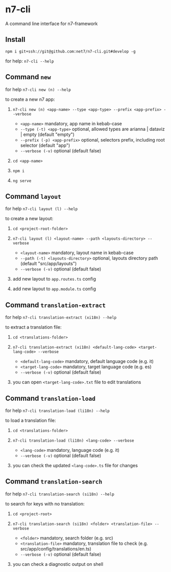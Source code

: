 # n7-cli
A command line interface for n7-framework

## Install

`npm i git+ssh://git@github.com:net7/n7-cli.git#develop -g`

for help: `n7-cli --help`


## Command `new`

for help `n7-cli new (n) --help`

to create a new n7 app:  

1) `n7-cli new (n) <app-name> --type <app-type> --prefix <app-prefix> --verbose`

    - `<app-name>` mandatory, app name in kebab-case
    - `--type (-t) <app-type>` optional, allowed types are arianna | dataviz | empty (default "empty")
    - `--prefix (-p) <app-prefix>` optional, selectors prefix, including root selector (default "app")
    - `--verbose (-v)` optional (default false)

2) `cd <app-name>`

3) `npm i`

4) `ng serve`


## Command `layout`

for help `n7-cli layout (l) --help`

to create a new layout:

1) `cd <project-root-folder>`

2) `n7-cli layout (l) <layout-name> --path <layouts-directory> --verbose`

    - `<layout-name>` mandatory, layout name in kebab-case
    - `--path (-t) <layouts-directory>` optional, layouts directory path (default "src/app/layouts")
    - `--verbose (-v)` optional (default false)

3) add new layout to `app.routes.ts` config

4) add new layout to `app.module.ts` config


## Command `translation-extract`

for help `n7-cli translation-extract (xi18n) --help`

to extract a translation file:

1) `cd <translations-folder>`

2) `n7-cli translation-extract (xi18n) <default-lang-code> <target-lang-code> --verbose`

    - `<default-lang-code>` mandatory, default language code (e.g. it)
    - `<target-lang-code>` mandatory, target language code (e.g. es)
    - `--verbose (-v)` optional (default false)

3) you can open `<target-lang-code>.txt` file to edit translations


## Command `translation-load`

for help `n7-cli translation-load (li18n) --help`

to load a translation file:

1) `cd <translations-folder>`

2) `n7-cli translation-load (li18n) <lang-code> --verbose`

    - `<lang-code>` mandatory, language code (e.g. it)
    - `--verbose (-v)` optional (default false)

3) you can check the updated `<lang-code>.ts` file for changes


## Command `translation-search`

for help `n7-cli translation-search (si18n) --help`

to search for keys with no translation:

1) `cd <project-root>`

2) `n7-cli translation-search (si18n) <folder> <translation-file> --verbose`

    - `<folder>` mandatory, search folder (e.g. src)
    - `<translation-file>` mandatory, translation file to check (e.g. src/app/config/translations/en.ts)
    - `--verbose (-v)` optional (default false)

3) you can check a diagnostic output on shell